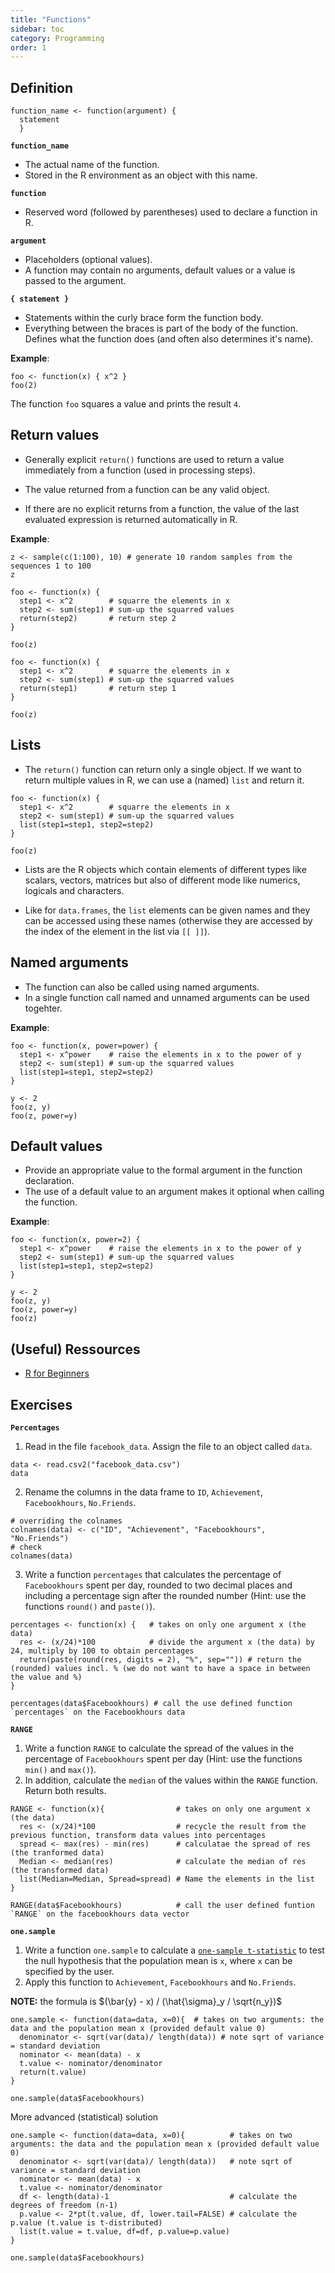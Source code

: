 ```yaml
---
title: "Functions"
sidebar: toc
category: Programming
order: 1
---
```


## Definition

```{r}
function_name <- function(argument) {
  statement
  }
```
**`function_name`**

- The actual name of the function.
- Stored in the R environment as an object with this name.

**`function`**

- Reserved word (followed by parentheses) used to declare a function in R. 

**`argument`**

- Placeholders (optional values). 
- A function may contain no arguments, default values or a value is passed to the argument.

**`{ statement }`**

- Statements within the curly brace form the function body. 
- Everything between the braces is part of the body of the function. Defines what the function does (and often also determines it's name).

**Example**:

```{r}
foo <- function(x) { x^2 }
foo(2)
```

The function `foo` squares a value and prints the result `4`.

## Return values

- Generally explicit `return()` functions are used to return a value immediately from a function (used in processing steps).

- The value returned from a function can be any valid object.

- If there are no explicit returns from a function, the value of the last evaluated expression is returned automatically in R.

**Example**:

```{r}
z <- sample(c(1:100), 10) # generate 10 random samples from the sequences 1 to 100 
z
```

```{r}
foo <- function(x) {
  step1 <- x^2        # squarre the elements in x
  step2 <- sum(step1) # sum-up the squarred values
  return(step2)       # return step 2
}

foo(z)
```

```{r}
foo <- function(x) {
  step1 <- x^2        # squarre the elements in x
  step2 <- sum(step1) # sum-up the squarred values
  return(step1)       # return step 1
}

foo(z)
```

## Lists

- The `return()` function can return only a single object. If we want to return multiple values in R, we can use a (named) `list` and return it.

```{r}
foo <- function(x) {
  step1 <- x^2        # squarre the elements in x
  step2 <- sum(step1) # sum-up the squarred values
  list(step1=step1, step2=step2)
}

foo(z)
```

- Lists are the R objects which contain elements of different types like scalars, vectors, matrices but also of different mode like numerics, logicals and characters.

- Like for `data.frames`, the `list` elements can be given names and they can be accessed using these names (otherwise they are accessed by the index of the element in the list via `[[ ]]`).

## Named arguments

- The function can also be called using named arguments.
- In a single function call named and unnamed arguments can be used togehter.

**Example**:

```{r}
foo <- function(x, power=power) {
  step1 <- x^power    # raise the elements in x to the power of y
  step2 <- sum(step1) # sum-up the squarred values
  list(step1=step1, step2=step2)
}

y <- 2
foo(z, y)
foo(z, power=y)
```

## Default values

- Provide an appropriate value to the formal argument in the function declaration.
- The use of a default value to an argument makes it optional when calling the function.

**Example**:

```{r}
foo <- function(x, power=2) {
  step1 <- x^power    # raise the elements in x to the power of y
  step2 <- sum(step1) # sum-up the squarred values
  list(step1=step1, step2=step2)
}

y <- 2
foo(z, y)
foo(z, power=y)
foo(z)
```

## (Useful) Ressources

- [R for Beginners](https://cran.r-project.org/doc/contrib/Paradis-rdebuts_en.pdf)

## Exercises

**`Percentages`**

1. Read in the file `facebook_data`. Assign the file to an object called `data`.

```{r}
data <- read.csv2("facebook_data.csv")
data
```

2. Rename the columns in the data frame to `ID`, `Achievement`, `Facebookhours`, `No.Friends`.

```{r}
# overriding the colnames
colnames(data) <- c("ID", "Achievement", "Facebookhours", "No.Friends")
# check 
colnames(data)
```

3. Write a function `percentages` that calculates the percentage of `Facebookhours` spent per day, rounded to two decimal places and including a percentage sign after the rounded number (Hint: use the functions `round()` and `paste()`).

```{r}
percentages <- function(x) {   # takes on only one argument x (the data)
  res <- (x/24)*100            # divide the argument x (the data) by 24, multiply by 100 to obtain percentages
  return(paste(round(res, digits = 2), "%", sep="")) # return the (rounded) values incl. % (we do not want to have a space in between the value and %)
}

percentages(data$Facebookhours) # call the use defined function `percentages` on the Facebookhours data
```

**`RANGE`**

1. Write a function `RANGE` to calculate the spread of the values in the percentage of `Facebookhours` spent per day (Hint: use the functions `min()` and `max()`).
2. In addition, calculate the `median` of the values within the `RANGE` function. Return both results.

```{r}
RANGE <- function(x){                # takes on only one argument x (the data)
  res <- (x/24)*100                  # recycle the result from the previous function, transform data values into percentages
  spread <- max(res) - min(res)      # calculatae the spread of res (the tranformed data)
  Median <- median(res)              # calculate the median of res (the transformed data)
  list(Median=Median, Spread=spread) # Name the elements in the list
}

RANGE(data$Facebookhours)            # call the user defined funtion `RANGE` on the facebookhours data vector
```

**`one.sample`**

1. Write a function `one.sample` to calculate a [`one-sample t-statistic`](https://en.wikipedia.org/wiki/Student%27s_t-test) to test the null hypothesis that the population mean  is `x`, where `x` can be specified by the user.
2. Apply this function to `Achievement`, `Facebookhours` and `No.Friends`.

**NOTE:** the formula is $(\bar{y} - x) / (\hat{\sigma}_y / \sqrt{n_y})$

```{r}
one.sample <- function(data=data, x=0){  # takes on two arguments: the data and the population mean x (provided default value 0)
  denominator <- sqrt(var(data)/ length(data)) # note sqrt of variance = standard deviation
  nominator <- mean(data) - x
  t.value <- nominator/denominator
  return(t.value)
}

one.sample(data$Facebookhours)
```

More advanced (statistical) solution
```{r}
one.sample <- function(data=data, x=0){          # takes on two arguments: the data and the population mean x (provided default value 0)
  denominator <- sqrt(var(data)/ length(data))   # note sqrt of variance = standard deviation
  nominator <- mean(data) - x
  t.value <- nominator/denominator
  df <- length(data)-1                           # calculate the degrees of freedom (n-1)
  p.value <- 2*pt(t.value, df, lower.tail=FALSE) # calculate the p.value (t.value is t-distributed)
  list(t.value = t.value, df=df, p.value=p.value)
}

one.sample(data$Facebookhours)
```
